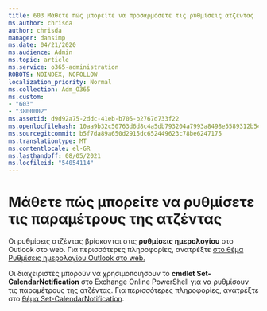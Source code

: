```yaml
---
title: 603 Μάθετε πώς μπορείτε να προσαρμόσετε τις ρυθμίσεις ατζέντας
ms.author: chrisda
author: chrisda
manager: dansimp
ms.date: 04/21/2020
ms.audience: Admin
ms.topic: article
ms.service: o365-administration
ROBOTS: NOINDEX, NOFOLLOW
localization_priority: Normal
ms.collection: Adm_O365
ms.custom:
- "603"
- "3800002"
ms.assetid: d9d92a75-2ddc-41eb-b705-b2767d733f22
ms.openlocfilehash: 10aa9b32c50763d6d8c4a5db793204a7993a8498e5589312b54e2d02a14d7dcd
ms.sourcegitcommit: b5f7da89a650d2915dc652449623c78be6247175
ms.translationtype: MT
ms.contentlocale: el-GR
ms.lasthandoff: 08/05/2021
ms.locfileid: "54054114"
---
```

# <a name="learn-how-to-configure-agenda-settings"></a>Μάθετε πώς μπορείτε να ρυθμίσετε τις παραμέτρους της ατζέντας

Οι ρυθμίσεις ατζέντας βρίσκονται στις **ρυθμίσεις ημερολογίου** στο Outlook στο web. Για περισσότερες πληροφορίες, ανατρέξτε [στο θέμα Ρυθμίσεις ημερολογίου Outlook στο web.](https://support.office.com/article/12cba5a4-4f95-4d00-bfc3-b694aa67ac8f)

Οι διαχειριστές μπορούν να χρησιμοποιήσουν το **cmdlet Set-CalendarNotification** στο Exchange Online PowerShell για να ρυθμίσουν τις παραμέτρους της ατζέντας. Για περισσότερες πληροφορίες, ανατρέξτε στο [θέμα Set-CalendarNotification](https://technet.microsoft.com/library/dd351284).
